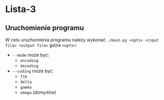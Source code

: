# Lista-3

## Uruchomienie programu

W celu uruchomienia programu należy wykonać `./main.py <opts> <input file> <output file>` gdzie `<opts>`:

  - `--mode` może być:
    - `encoding`
    - `decoding`
  - `--coding` może być:
    - `fib`
    - `delta`
    - `gamma`
    - `omega` *(domyślne)*

